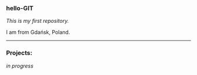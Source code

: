 ### **hello-GIT**
*This is my first repository.*

I am from Gdańsk, Poland.

-------------------

### Projects:
*in progress*
